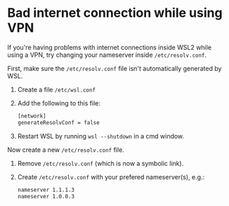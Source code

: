# Bad internet connection while using VPN

If you're having problems with internet connections inside WSL2 while using a VPN,
try changing your nameserver inside `/etc/resolv.conf`.

First, make sure the `/etc/resolv.conf` file isn't automatically generated by WSL.

1. Create a file `/etc/wsl.conf`

2. Add the following to this file:

   ```bash
   [network]
   generateResolvConf = false
   ```

3. Restart WSL by running `wsl --shutdown` in a cmd window.

Now create a new `/etc/resolv.conf` file.

1. Remove `/etc/resolv.conf` (which is now a symbolic link).

2. Create `/etc/resolv.conf` with your prefered nameserver(s), e.g.:

   ```bash
   nameserver 1.1.1.3
   nameserver 1.0.0.3
   ```
